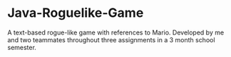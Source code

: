# Java-Roguelike-Game

A text-based rogue-like game with references to Mario.
Developed by me and two teammates throughout three assignments in a 3 month school semester.
